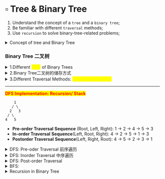# ▫ Tree & Binary Tree

1. Understand the concept of a `tree` and a `binary tree`;
2. Be familiar with different `traversal` methods;
3. Use `recursion` to solve binary-tree-related problems;

<details>

<summary>Concept of tree and Binary Tree</summary>

<mark style="background-color:orange;">**Tree**</mark> - Key properties of trees include:

* **Root:** The root is the node in the tree where no other nodes point to it. There is only one root in a tree.
* **Parent Node:** A node which has one or more child nodes.
* **Child Node:** A node which is a descendant of another node.
* **Sibling Nodes:** Nodes which have the same parent node.
* **Leaf Node (or Terminal Node):** A node which has no children.
* **Internal Node:** A node which has at least one child (i.e., it is not a leaf node).
* **Degree of a Node:** The total number of children of a node.
* **Level:** The level of a node is defined by 1 + (the number of connections between the node and the root).
* <mark style="color:yellow;">**Height of a Tree:**</mark> The maximum level of any node in the tree.

```
最长路径是 A-B-E-G，有3步，所以树的高度height为3。
    A
   / \
  B   C
 / \   \
D   E   F
     \
      G
```

<mark style="color:yellow;">**Binary Tree**</mark>

A binary tree is a type of tree in which each node has at most two children, referred to as the left child and the right child.

The binary tree is the basis for many tree-like data structures including the binary search tree, the heap, and the B-tree. These trees allow for efficient lookup and update operations, and they're used in many algorithms and applications, including the implementation of databases and file systems.

</details>

### Binary Tree 二叉树

<details>

<summary>1.Different <mark style="color:yellow;">Kind</mark> of Binary Trees</summary>

Key properties of binary trees include:

* <mark style="color:orange;">**Full Binary Tree 满二叉树**</mark><mark style="color:blue;">**:**</mark> A Binary Tree is full if every node has 0 or 2 children.
  * **每一个非叶子节点都有两个子节点**

```
    A
   / \
  B   C
 / \ / \
D  E F  G
```

* <mark style="color:orange;">**Complete Binary Tree 完全二叉树**</mark>
  * A Binary Tree is complete if all levels are completely filled except possibly the last level, which is filled from left to right.&#x20;
  * <mark style="color:yellow;">**条件1： 除了底层节点可能没填满**</mark>，其余每层的节点数都达到最大值&#x20;
  * <mark style="color:yellow;">**条件2**</mark>：<mark style="color:yellow;">**底层的节点**</mark>集中在改层<mark style="color:yellow;">**最左边**</mark>的若干位置

```
所有的层（除了最后一层）都被完全填充，且所有节点都尽可能地向左侧靠拢
    A
   / \
  B   C    => 完全二叉树 complete binary tree
 / \ / 
D  E F 

    A
   / \
  B   C  => 非完全二叉树 因为最后一层f靠right not left
 / \   \ 
D  E    F  
```

* <mark style="color:orange;">**Balanced Binary Tree**</mark>** **<mark style="color:purple;">**-- 与height相关**</mark>
  * A binary tree is balanced if the <mark style="color:yellow;">**tree height =**</mark> <mark style="color:yellow;">**log(n)**</mark> where n is the number of nodes.
  * 又称为AVL树 &#x20;

<pre><code>    5
   / \
  3   6
 / \   \
1   4   8
root 5: 左右子树高度都为2，高度差为0；
root 3: 左右子树高度分别为1和1，高度差为0；
root 6: 左右子树高度分别为0和1，高度差为1。
其余节点为叶子节点，左右子树高度都为0。
因此，这是一棵平衡二叉树。

    5
   / \
  3   6
 / \   \
1   4   8
         \
          9
<strong>如果我们在节点8的右侧再添加一个节点9
</strong><strong>这时，节点6的左右子树高度分别为0和2，高度差为2，
</strong><strong>所以这棵树就不再是平衡二叉树
</strong></code></pre>

*   <mark style="color:orange;">**Binary Search Tree (BST) 二叉搜索树**</mark>** **<mark style="color:purple;">**-- have value at tree node节点带数值**</mark>

    * **如果左子树left subtree 不空，则left sub tree的所有节点的值**<mark style="color:yellow;">**均**</mark>** < 根节点root的值**
    * **如果右子树right subtree不空，则right sub tree的所有节点的值**<mark style="color:yellow;">**均**</mark>** > 根节点root的值**



    ```
         8
       /   \
      3     10
     / \      \
    1   6      14  => BST
       / \     / 
      4   7   13  
      
      
    根节点8的左子树中的所有节点的值（包括4，1，和10）都应该小于8。
    根节点8的右子树中的所有节点的值（包括9，2，和11）都应该大于8。
         8
       /   \
      4     9     => 非BST: 
     / \   / \    => left: 10不满足<8 
    1   10 2  11  => right: 2不满足>8
    ```

</details>

<details>

<summary>2.Binary Tree二叉树的储存方式</summary>

```java
// Definition of Tree in LeetCode
// Definition for a binary tree node.
 public class TreeNode {
      // fields
      int val;
      TreeNode left;
      TreeNode right;
      
      // constructers
      TreeNode() {}
      TreeNode(int val) { 
            this.val = val; 
      }
      TreeNode(int val, TreeNode left, TreeNode right) {
          this.val = val;
          this.left = left;
          this.right = right;
      }
  }
```



</details>

<details>

<summary>3.Different Traversal Methods: <mark style="color:yellow;">DFS and BFS的区别</mark></summary>

<mark style="color:yellow;">**总的来说，前序、中序和后序遍历是深度优先遍历的特例**</mark>，它们都是先访问深度较深的节点，然后再回溯访问兄弟节点；而广度优先遍历则是先访问深度较浅的节点，也就是先访问同一层的兄弟节点，然后再访问下一层的节点。

**Depth-First Search (DFS)** and **Breadth-First Search (BFS)** are two common traversal methods for graphs and trees.

* <mark style="color:yellow;">**Depth-First Search**</mark><mark style="color:yellow;">:</mark> DFS starts at the root and explores as far as possible along each branch before backtracking. In the context of a tree traversal, DFS can be further classified into preorder, in-order, and postorder traversal.
  * **Pre-order Traversal**: The visit order is "Root -> Left Subtree -> Right Subtree".
  * **In-order Traversal**: The visit order is "Left Subtree -> Root -> Right Subtree".
  * **Post-order Traversal**: The visit order is "Left Subtree -> Right Subtree -> Root".
* <mark style="color:yellow;">**Breadth-First Search**</mark><mark style="color:yellow;">:</mark> BFS starts at the root and visits nodes in a level by level manner (i.e., visiting each node on a level before going to a lower level). All nodes are self first visited before all of their successors.

In summary, preorder, in-order, and postorder traversals are special cases of depth-first search, where nodes are visited first in the deeper part of the tree and then backtracked to visit sibling nodes. Breadth-first search, on the other hand, visits nodes at shallower depths first, i.e., it visits sibling nodes on the same level before moving to the next level.

***

</details>

***

<mark style="color:red;">**DFS Implementation: Recursion/ Stack**</mark>

```
    1
   / \
  2   3
 / \
4   5
```

* **Pre-order Traversal** **Sequence** (Root, Left, Right): 1 -> 2 -> 4 -> 5 -> 3
* **In-order Traversal** **Sequence**(Left, Root, Right): 4 -> 2  -> 5 -> 1 -> 3
* **Postorder Traversal** **Sequence**(Left, Right, Root): 4  -> 5  -> 2  -> 3 -> 1

<details>

<summary>DFS: Pre-oder Traversal 前序遍历</summary>

[Pre-order Traversal](https://leetcode.com/explore/learn/card/data-structure-tree/134/traverse-a-tree/992/#pre-order-traversal): root-> left subtree -> right subtree

* <mark style="color:orange;">**Algorithm**</mark>
  * visit the root node (add  the value to the result list )
  * pre-order traversal of left subtree&#x20;
  * pre-order traversal of right subtree
* <mark style="color:orange;">**How to assume the subproblem have been solved?**</mark>
  * In the code, when we call `preorderHelper(root.left, result)` and `preorderHelper(root.right, result)`, we are essentially assuming that we know how to preorder traverse `root.left` and `root.right`. We combine the solutions to these two sub-problems with the visit to the root node to form the solution to the original problem.
  * So, through recursion, we break down a large problem into smaller ones, assume that the smaller problems have been solved, and then combine the solutions to these smaller problems to solve the larger problem. This is the essence of recursion.

<pre class="language-java" data-line-numbers><code class="lang-java">// Recursion
// 1. determine the params &#x26; return type
// 2. determine the single layer logic
// 3. determine the termination condition

class Solution {
    public List&#x3C;Integer> preorderTraversal(TreeNode root) {
        List&#x3C;Integer> result = new ArrayList&#x3C;>();
        preOrderHelper(root, result);
        return result;
    }
    
    // preOrderHelper: recursion function
    // 1. pamas和return值：参数为树的root和result arrayList，无返回值
    private void preOrderHelper(TreeNode root, List&#x3C;Integer> result) {
        // 3. termination condition: current root is null, end recursion
        if (root == null) {
            return;
        }
        // 2. single layer logic: visit the root, preorder left and right
        // 确定单层递归的逻辑：先访问当前节点，然后访问左子树，最后访问右子树
        result.add(<a data-footnote-ref href="#user-content-fn-1">root.val</a>); //注意是value not the root self
        preOrderHelper(root.left, <a data-footnote-ref href="#user-content-fn-2">result</a>);
        preOrderHelper(root.right, <a data-footnote-ref href="#user-content-fn-3">result</a>);
    }
}
</code></pre>

</details>

<details>

<summary>DFS: Inorder Traversal 中序遍历</summary>

[In-order Traversal](https://leetcode.com/explore/learn/card/data-structure-tree/134/traverse-a-tree/992/#in-order-traversal): left subtree -> root -> right subtree

* <mark style="color:orange;">**Algorithm**</mark>
  1. In-order traversal of left subtree
  2. Visit the root node
  3. In-order traversal of right subtree

<!---->

* <mark style="color:orange;">**How to assume the subproblem have been solved?**</mark>
  * In the code, when we call `inorderHelper(root.left, result)` and `inorderHelper(root.right, result)`, we are essentially assuming that we know how to in-order traverse `root.left` and `root.right`.
  * We first solve the subproblem of in-order traversing the left subtree (which will recursively break down into smaller and smaller left subtrees until reaching a leaf node), then we visit the root node, and finally, we solve the subproblem of in-order traversing the right subtree (which will also recursively break down into smaller and smaller right subtrees until reaching a leaf node).
  * These three steps combined form the solution to the original problem. So, through recursion, we break down a large problem into smaller ones, assume that the smaller problems have been solved, and then combine the solutions to these smaller problems to solve the larger problem. This is the essence of recursion.

```java
// Recursion
// 1. determine the params & return type
// 2. determine the single layer logic -- assume sub-problem solved -- 归纳
// 3. determine the termination condition 
class Solution {
    public List<Integer> inorderTraversal(TreeNode root) {
        List<Integer> result = new ArrayList<>();
        inorderHelper(root, result);
        return result;
    }
    
    // preOrderHelper: recursion function
    // 1. pamas和return值：参数为树的root和result arrayList，无返回值
    private void inorderHelper(TAreeNode root, List<Integer> result) {
        // 3. termination condition: current root is null, end recursion
        if (root == null) {
            return;
        }
        // 2. single layer logic: inorder left, visit the root, inorder right
        // 确定单层递归的逻辑：先访问左子树，然后访问当前节点，最后访问右子树
        inorderHelper(root.left, result);
        result.add(root.val);
        inorderHelper(root.right, result);
    }
}
```

</details>

<details>

<summary>DFS: Post-order Traversal</summary>

[Post-order Traversal](https://leetcode.com/explore/learn/card/data-structure-tree/134/traverse-a-tree/992/#post-order-traversal): left subtree ->  right subtree -> root

* Algorithm:
  1. Post-order traversal of left subtree
  2. Post-order traversal of right subtree
  3. Visit the root node
* How to assume the subproblem have been solved?
* In the code, when we call `postorderHelper(root.left, result)` and `postorderHelper(root.right, result)`, we are essentially assuming that we know how to post-order traverse `root.left` and `root.right`.
* We first solve the subproblem of post-order traversing the left subtree (which will recursively break down into smaller and smaller left subtrees until reaching a leaf node), then we solve the subproblem of post-order traversing the right subtree (which will also recursively break down into smaller and smaller right subtrees until reaching a leaf node), and finally, we visit the root node.
* These three steps combined form the solution to the original problem. So, through recursion, we break down a large problem into smaller ones, assume that the smaller problems have been solved, and then combine the solutions to these smaller problems to solve the larger problem. This is the essence of recursion.

```java
// Recursion
// 1. determine the params & return type
// 2. determine the single layer logic
// 3. determine the termination condition
class Solution {
    public List<Integer> postorderTraversal(TreeNode root) {
        List<Integer> result = new ArrayList<>();
        postorderHelper(root, result);
        return result;
    }
    
    // preOrderHelper: recursion function
    // 1. pamas和return值：参数为树的root和result arrayList，无返回值
    private void postorderHelper(TreeNode root, List<Integer> result) {
        // 3. termination condition: current root is null, end recursion
        if (root == null) {
            return;
        }
        // 2. single layer logic: postorder left, postorder right, visit the root
        // 确定单层递归的逻辑：先访问左子树，然后访问右子树，最后访问当前节点
        postorderHelper(root.left, result);
        postorderHelper(root.right, result);
        result.add(root.val);
    }
}
```

</details>

<details>

<summary>BFS: </summary>



</details>

<details>

<summary>Recursion in Binary Tree </summary>



</details>

[^1]: 

[^2]: There's no need to specify the type (`List<Integer>`) when passing `result` into `preOrderHelper`.

[^3]: There's no need to specify the type (`List<Integer>`) when passing `result` into `preOrderHelper`.
